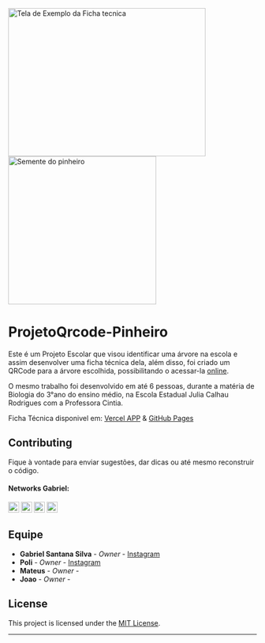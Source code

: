 <a href="https://projeto-qrcode-pinheiro.vercel.app/" target="_blank">
    <img align="center" alt="Tela de Exemplo da Ficha tecnica"height="300" width="400"alt="Tela de Exemplo da Ficha tecnica" src="https://user-images.githubusercontent.com/53992405/172761339-83545922-2013-4270-a65a-208a272896bd.png" />
    <img align="center" alt="Semente do pinheiro"  height="300" width="300" src="https://user-images.githubusercontent.com/53992405/172761071-a7d4cebc-0f8d-4d0b-9738-e19603d07f0b.png"/>
</a>

# ProjetoQrcode-Pinheiro

Este é um Projeto Escolar que visou identificar uma árvore na escola e assim desenvolver uma ficha técnica dela, além disso, foi criado um QRCode para a árvore escolhida, possibilitando o acessar-la [online](https://projeto-qrcode-pinheiro.vercel.app/).

O mesmo trabalho foi desenvolvido em até 6 pessoas, durante a matéria de Biologia do 3°ano do ensino médio, na Escola Estadual Julia Calhau Rodrigues com a Professora Cintia.

Ficha Técnica disponivel em: [Vercel APP](https://projeto-qrcode-pinheiro.vercel.app/) & [GitHub Pages](https://punigc.github.io/ProjetoQrcode-Pinheiro/)

## Contributing

Fique à vontade para enviar sugestões, dar dicas ou até mesmo reconstruir o código.

#### Networks Gabriel:

[<img alt="GitHub followers Gabriel" src="https://img.shields.io/github/followers/PuniGC?label=Follow&style=social" height="22" title="Follow me"/>][github]
[<img alt="Instagram Gabriel" src="https://img.shields.io/badge/Instagram-E4405F?style=for-the-badge&logo=instagram&logoColor=white&link=instagram.com/gabrielsants_dev/" height="22" />](https://www.instagram.com/gabrielsants_dev/)
[<img alt="Mail to Gabriel" src="https://img.shields.io/badge/-Gmail-c14438?style=flat&logo=Gmail&logoColor=white" height="22" title="gabriel04.ok@gmail.com" />][email]
[<img alt="Linkedin Gabriel" src="https://img.shields.io/badge/-LinkedIn-blue?style=flat-square&logo=Linkedin&logoColor=white&link=https://www.linkedin.com/in/gabriel-santana-silva-1205461a3/" height="22" />][linkedin]

## Equipe

* **Gabriel Santana Silva** - *Owner* - [Instagram][instagram]
* **Poli** - *Owner* - [Instagram](https://www.instagram.com/poli_cotrim/)
* **Mateus** - *Owner* - 
* **Joao** - *Owner* - 

## License

This project is licensed under the [MIT License][license].

---
[github]: https://github.com/PuniGC
[linkedin]: https://www.linkedin.com/in/gabriel-santana-silva-1205461a3/
[instagram]: https://www.instagram.com/gabrielsants_dev/
[email]: mailto:gabriel04.ok@gmail.com
[discord]: https://discords.com/bio/p/punidc
[license]: LICENSE
[pagina]: https://projeto-qrcode-pinheiro.vercel.app/
